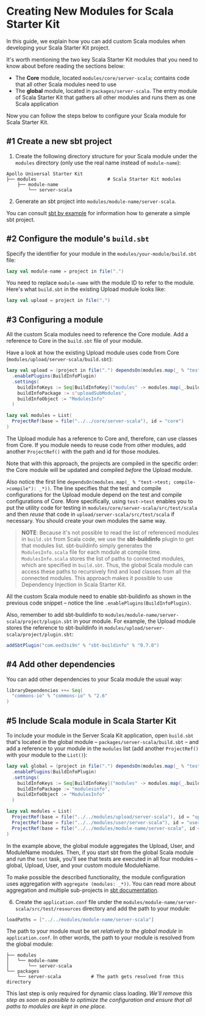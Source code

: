 # Creating New Modules for Scala Starter Kit

In this guide, we explain how you can add custom Scala modules when developing your Scala Starter Kit project.

It's worth mentioning the two key Scala Starter Kit modules that you need to know about before reading the sections 
below:

* The **Core** module, located `modules/core/server-scala`; contains code that all other Scala modules need to use
* The **global** module, located in `packages/server-scala`. The entry module of Scala Starter Kit that gathers all 
other modules and runs them as one Scala application

Now you can follow the steps below to configure your Scala module for Scala Starter Kit.

## #1 Create a new sbt project 

1. Create the following directory structure for your Scala module under the `modules` directory (only use the real name
instead of `module-name`):

```
Apollo Universal Starter Kit
├── modules                          # Scala Starter Kit modules
    ├── module-name        
        └── server-scala
```
 
2. Generate an sbt project into `modules/module-name/server-scala`.

You can consult [sbt by example] for information how to generate a simple sbt project.

## #2 Configure the module's `build.sbt`

Specify the identifier for your module in the `modules/your-module/build.sbt` file:

```scala
lazy val module-name = project in file(".")
```

You need to replace `module-name` with the module ID to refer to the module. Here's what `build.sbt` in the existing 
Upload module looks like:

```scala
lazy val upload = project in file(".")
```

## #3 Configuring a module

All the custom Scala modules need to reference the Core module. Add a reference to Core in the `build.sbt` file of your 
module.

Have a look at how the existing Upload module uses code from Core (`modules/upload/server-scala/build.sbt`):

```scala
lazy val upload = (project in file(".") dependsOn(modules.map(_ % "test->test; compile->compile"): _*))
  .enablePlugins(BuildInfoPlugin)
  .settings(
    buildInfoKeys := Seq[BuildInfoKey]("modules" -> modules.map(_.build)),
    buildInfoPackage := s"uploadSubModules",
    buildInfoObject := "ModulesInfo"
  )

lazy val modules = List(
  ProjectRef(base = file("../../core/server-scala"), id = "core")
)
```

The Upload module has a reference to Core and, therefore, can use classes from Core. If you module needs to reuse code
from other modules, add another `ProjectRef()` with the path and id for those modules.

Note that with this approach, the projects are compiled in the specific order: the Core module will be updated and 
compiled _before_ the Upload module.

Also notice the first line `dependsOn(modules.map(_ % "test->test; compile->compile"): _*))`. The line specifies that 
the test and compile configurations for the Upload module depend on the test and compile configurations of Core. More 
specifically, using `test->test` enables you to put the utility code for testing in 
`modules/core/server-scala/src/test/scala` and then _reuse_ that code in `upload/server-scala/src/test/scala` if 
necessary. You should create your own modules the same way.

>**NOTE**: Because it's not possible to read the list of referenced modules in `build.sbt` from Scala code, we use the 
**sbt-buildinfo** plugin to get that modules list. sbt-buildinfo simply generates the `ModulesInfo.scala` file for each 
module at compile time. `ModulesInfo.scala` stores the list of paths to connected modules, which are specified in 
`build.sbt`. Thus, the global Scala module can access these paths to recursively find and load classes from all the 
connected modules. This approach makes it possible to use Dependency Injection in Scala Starter Kit.

All the custom Scala module need to enable sbt-buildinfo as shown in the previous code snippet &ndash; notice the line 
`.enablePlugins(BuildInfoPlugin)`.

Also, remember to add sbt-buildinfo to `modules/module-name/server-scala/project/plugin.sbt` in your module. For 
example, the Upload module stores the reference to sbt-buildinfo in `modules/upload/server-scala/project/plugin.sbt`: 

```sbt
addSbtPlugin("com.eed3si9n" % "sbt-buildinfo" % "0.7.0")
```

## #4 Add other dependencies 

You can add other dependencies to your Scala module the usual way:

```scala
libraryDependencies ++= Seq(
  "commons-io" % "commons-io" % "2.6"
)
```

## #5 Include Scala module in Scala Starter Kit
 
To include your module in the Server Scala Kit application, open `build.sbt` that's located in the global module 
&ndash; `packages/server-scala/build.sbt` &ndash; and add a reference to your module in the `modules` list (add another 
`ProjectRef()` with your module to the `List()`):

```scala
lazy val global = (project in file(".") dependsOn(modules.map(_ % "test->test; compile->compile"): _*) aggregate (modules: _*))
  .enablePlugins(BuildInfoPlugin)
  .settings(
    buildInfoKeys := Seq[BuildInfoKey]("modules" -> modules.map(_.build)),
    buildInfoPackage := "modulesinfo",
    buildInfoObject := "ModulesInfo"
  )

lazy val modules = List(
  ProjectRef(base = file("../../modules/upload/server-scala"), id = "upload"),
  ProjectRef(base = file("../../modules/user/server-scala"), id = "user"),
  ProjectRef(base = file("../../modules/module-name/server-scala", id = "module-name"))
)
```

In the example above, the global module aggregates the Upload, User, and ModuleName modules. Then, if you start sbt from 
the global Scala module and run the `test` task, you'll see that tests are executed in all four modules &ndash; global, 
Upload, User, and your custom module ModuleName.

To make possible the described functionality, the module configuration uses aggregation with `aggregate (modules: _*))`. 
You can read more about aggregation and multiple sub-projects in [sbt documentation]. 

6. Create the `application.conf` file under the `modules/module-name/server-scala/src/test/resources` directory and add 
the path to your module:

```scala
loadPaths = ["../../modules/module-name/server-scala"]
```

The path to your module must be set _relatively to the global module_ in `application.conf`. In other words, the path 
to your module is resolved from the global module:

```
├── modules
│   └── module-name
│       └── server-scala
└── packages
    └── server-scala           # The path gets resolved from this directory
``` 

This last step is only required for dynamic class loading. *We'll remove this step as soon as possible to optimize the 
configuration and ensure that all paths to modules are kept in one place.*

[sbt by example]: https://www.scala-sbt.org/1.x/docs/sbt-by-example.html
[sbt documentation]: https://www.scala-sbt.org/0.13/docs/Multi-Project.html#Multiple+subprojects